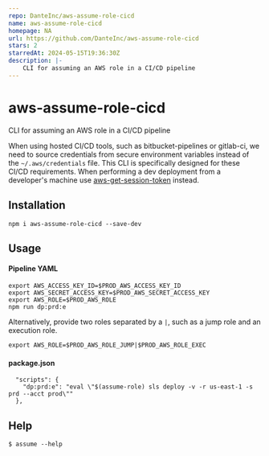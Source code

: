 ```yaml
---
repo: DanteInc/aws-assume-role-cicd
name: aws-assume-role-cicd
homepage: NA
url: https://github.com/DanteInc/aws-assume-role-cicd
stars: 2
starredAt: 2024-05-15T19:36:30Z
description: |-
    CLI for assuming an AWS role in a CI/CD pipeline
---
```


# aws-assume-role-cicd

CLI for assuming an AWS role in a CI/CD pipeline

When using hosted CI/CD tools, such as bitbucket-pipelines or gitlab-ci, we need to source credentials from secure environment variables instead of the `~/.aws/credentials` file. This CLI is specifically designed for these CI/CD requirements. When performing a dev deployment from a developer's machine use [aws-get-session-token](https://github.com/DanteInc/aws-get-session-token) instead.

## Installation

`npm i aws-assume-role-cicd --save-dev`

## Usage

#### Pipeline YAML
```
export AWS_ACCESS_KEY_ID=$PROD_AWS_ACCESS_KEY_ID
export AWS_SECRET_ACCESS_KEY=$PROD_AWS_SECRET_ACCESS_KEY
export AWS_ROLE=$PROD_AWS_ROLE
npm run dp:prd:e
```

Alternatively, provide two roles separated by a `|`, such as a jump role and an execution role.
```
export AWS_ROLE=$PROD_AWS_ROLE_JUMP|$PROD_AWS_ROLE_EXEC
```

#### package.json
```
  "scripts": {
    "dp:prd:e": "eval \"$(assume-role) sls deploy -v -r us-east-1 -s prd --acct prod\""
  },
```

## Help

```
$ assume --help
```


